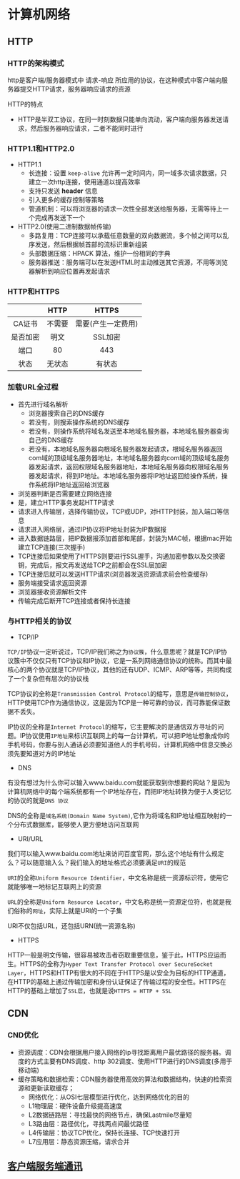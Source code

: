 # 计算机网络

## HTTP

### HTTP的架构模式

http是客户端/服务器模式中 请求-响应 所应用的协议，在这种模式中客户端向服务器提交HTTP请求，服务器响应请求的资源

HTTP的特点

- HTTP是半双工协议，在同一时刻数据只能单向流动，客户端向服务器发送请求，然后服务器响应请求，二者不能同时进行

### HTTP1.1和HTTP2.0

- HTTP1.1
  - 长连接：设置 `keep-alive` 允许再一定时间内，同一域多次请求数据，只建立一次http连接，使用通道以提高效率
  - 支持只发送 **header** 信息
  - 引入更多的缓存控制等策略
  - 管道机制：可以将浏览器的请求一次性全部发送给服务器，无需等待上一个完成再发送下一个
- HTTP2.0(使用二进制数据帧传输)
  - 多路复用：TCP连接可以承载任意数量的双向数据流，多个帧之间可以乱序发送，然后根据帧首部的流标识重新组装
  - 头部数据压缩：HPACK 算法，维护一份相同的字典
  - 服务器推送：服务端可以在发送HTML时主动推送其它资源，不用等浏览器解析到响应位置再发起请求

### HTTP和HTTPS

|          |  HTTP  |       HTTPS        |
| :------: | :----: | :----------------: |
|  CA证书  | 不需要 | 需要(产生一定费用) |
| 是否加密 |  明文  |      SSL加密       |
|   端口   |   80   |        443         |
|   状态   | 无状态 |       有状态       |

### 加载URL全过程

- 首先进行域名解析
  - 浏览器搜索自己的DNS缓存
  - 若没有，则搜索操作系统的DNS缓存
  - 若没有，则操作系统将域名发送至本地域名服务器，本地域名服务器查询自己的DNS缓存
  - 若没有，本地域名服务器向根域名服务器发起请求，根域名服务器返回com域的顶级域名服务器地址，本地域名服务器向com域的顶级域名服务器发起请求，返回权限域名服务器地址，本地域名服务器向权限域名服务器发起请求，得到IP地址。本地域名服务器将IP地址返回给操作系统，操作系统将IP地址返回给浏览器
- 浏览器判断是否需要建立网络连接
- 是，建立HTTP事务发起HTTP请求
- 请求进入传输层，选择传输协议，TCP或UDP，对HTTP封装，加入端口等信息
- 请求进入网络层，通过IP协议将IP地址封装为IP数据报
- 进入数据链路层，把IP数据报添加首部和尾部，封装为MAC帧，根据mac开始建立TCP连接(三次握手)
- TCP连接后如果使用了HTTPS则要进行SSL握手，沟通加密参数以及交换密钥，完成后，报文再发送给TCP之前都会在SSL层加密
- TCP连接后就可以发送HTTP请求(浏览器发送资源请求前会检查缓存)
- 服务端接受请求返回资源
- 浏览器接收资源解析文件
- 传输完成后断开TCP连接或者保持长连接

### 与HTTP相关的协议

- TCP/IP

`TCP/IP`协议一定听说过，TCP/IP我们称之为`协议簇`，什么意思呢？就是TCP/IP协议簇中不仅仅只有TCP协议和IP协议，它是一系列网络通信协议的统称。而其中最核心的两个协议就是TCP/IP协议，其他的还有UDP、ICMP、ARP等等，共同构成了一个复杂但有层次的协议栈

TCP协议的全称是`Transmission Control Protocol`的缩写，意思是`传输控制协议`，HTTP使用TCP作为通信协议，这是因为TCP是一种可靠的协议，而可靠能保证数据不丢失。

IP协议的全称是`Internet Protocol`的缩写，它主要解决的是通信双方寻址的问题。IP协议使用`IP地址`来标识互联网上的每一台计算机，可以把IP地址想象成你的手机号码，你要与别人通话必须要知道他人的手机号码，计算机网络中信息交换必须先要知道对方的IP地址

- DNS

有没有想过为什么你可以输入www.baidu.com就能获取到你想要的网站？是因为计算机网络中的每个端系统都有一个IP地址存在，而把IP地址转换为便于人类记忆的协议的就是`DNS 协议`

DNS的全称是`域名系统(Domain Name System)`,它作为将域名和IP地址相互映射的一个分布式数据库，能够使人更方便地访问互联网

- URI/URL

我们可以输入www.baidu.com地址来访问百度官网，那么这个地址有什么规定么？可以随意输入么？我们输入的地址格式必须要满足`URI`的规范

`URI`的全称`Uniform Resource Identifier`，中文名称是统一资源标识符，使用它就能够唯一地标记互联网上的资源

`URL`的全称是`Uniform Resource Locator`，中文名称是统一资源定位符，也就是我们俗称的`网址`，实际上就是URI的一个子集

URI不仅包括URL，还包括URN(统一资源名称)

- HTTPS

HTTP一般是明文传输，很容易被攻击者窃取重要信息，鉴于此，HTTPS应运而生。HTTPS的全称为`Hyper Text Transfer Protocol over SecureSocket Layer`，HTTPS和HTTP有很大的不同在于HTTPS是以安全为目标的HTTP通道，在HTTP的基础上通过传输加密和身份认证保证了传输过程的安全性。HTTPS在HTTP的基础上增加了`SSL层`，也就是说`HTTPS = HTTP + SSL`

## CDN

### CND优化

- 资源调度：CDN会根据用户接入网络的ip寻找距离用户最优路径的服务器。调度的方式主要有DNS调度、http 302调度、使用HTTP进行的DNS调度(多用于移动端)
- 缓存策略和数据检索：CDN服务器使用高效的算法和数据结构，快速的检索资源和更新读取缓存；
  - 网络优化：从OSI七层模型进行优化，达到网络优化的目的
  - L1物理层：硬件设备升级提高速度
  - L2数据链路层：寻找最快的网络节点，确保Lastmile尽量短
  - L3路由层：路径优化，寻找两点间最优路径
  - L4传输层：协议TCP优化，保持长连接、TCP快速打开
  - L7应用层：静态资源压缩，请求合并

## <a href="./md/双向通信">客户端服务端通讯</a> 

